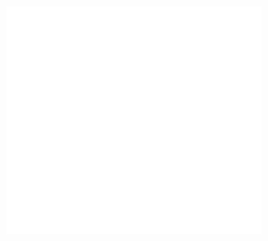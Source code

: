 <div align="center">
	<img src="https://raw.githubusercontent.com/danmindru/danmindru/master/header.svg" width="800" height="450">
</div>
